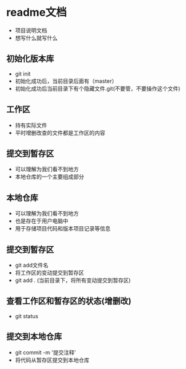 # readme文档
- 项目说明文档
- 想写什么就写什么
  
## 初始化版本库
- git init
- 初始化成功后，当前目录后面有（master）
- 初始化成功后当前目录下有个隐藏文件.git(不要管，不要操作这个文件)

## 工作区
- 持有实际文件
- 平时增删改查的文件都是工作区的内容

## 提交到暂存区
- 可以理解为我们看不到地方
- 本地仓库的一个主要组成部分

## 本地仓库
- 可以理解为我们看不到地方
- 也是存在于用户电脑中
- 用于存储项目代码和版本项目记录等信息

## 提交到暂存区
- git add文件名
- 将工作区的变动提交到暂存区
- git add .  (当前目录下，将所有变动提交到暂存区)

## 查看工作区和暂存区的状态(增删改)
- git status

## 提交到本地仓库
- git commit -m '提交注释'
- 将代码从暂存区提交到本地仓库